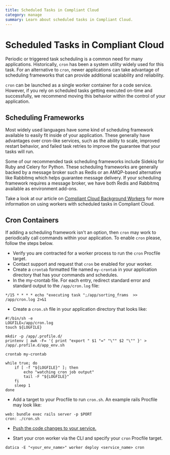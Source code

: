 ```yaml
---
title: Scheduled Tasks in Compliant Cloud
category: manage
summary: Learn about scheduled tasks in Compliant Cloud.
---
```


# Scheduled Tasks in Compliant Cloud

Periodic or triggered task scheduling is a common need for many applications. Historically, `cron` has been a system utility widely used for this task.  For an alternative to `cron`, newer applications can take advantage of scheduling frameworks that can provide additional scalability and reliability.

`cron` can be launched as a single worker container for a code service. However, if you rely on scheduled tasks getting executed on-time and successfully, we recommend moving this behavior within the control of your application.

## Scheduling Frameworks

Most widely used languages have some kind of scheduling framework available to easily fit inside of your application. These generally have advantages over cron-like services, such as the ability to scale, improved restart behavior, and failed task retries to improve the guarantee that your tasks will run.

Some of our recommended task scheduling frameworks include Sidekiq for Ruby and Celery for Python. These scheduling frameworks are generally backed by a message broker such as Redis or an AMQP-based alternative like Rabbitmq which helps guarantee message delivery. If your scheduling framework requires a message broker, we have both Redis and Rabbitmq available as environment add-ons.

Take a look at our article on [Compliant Cloud Background Workers](/compliant-cloud/articles/worker-general/) for more information on using workers with scheduled tasks in Compliant Cloud.


## Cron Containers

If adding a scheduling framework isn't an option, then `cron` may work to periodically call commands within your application. To enable `cron` please, follow the steps below.

- Verify you are contracted for a worker process to run the `cron` Procfile target.
- Contact support and request that `cron` be enabled for your worker.
- Create a `crontab` formatted file named `my-crontab` in your application directory that has your commands and schedules.
- In the my-crontab file.  For each entry, redirect standard error and standard output to the `/app/cron.log` file:
```
*/15 * * * * echo "executing task ";/app/sorting_frams  >> /app/cron.log 2>&1 
```
- Create a `cron.sh` file in your application directory that looks like:

```
#!/bin/sh -e
LOGFILE=/app/cron.log
touch ${LOGFILE}

mkdir -p /app/.profile.d/
printenv | awk -F= '{ print "export " $1 "=" "\"" $2 "\"" }' > /app/.profile.d/app_env.sh

crontab my-crontab

while true; do
    if [ -f "${LOGFILE}" ]; then
        echo "watching cron job output"
        tail -F "${LOGFILE}"
    fi
    sleep 1
done
```

- Add a target to your Procfile to run `cron.sh`.  An example rails Procfile may look like:

```
web: bundle exec rails server -p $PORT
cron: ./cron.sh
```

- [Push the code changes to your service.](https://resources.datica.com/compliant-cloud/articles/code-deployment/)

- Start your cron worker via the CLI and specify your `cron` Procfile target.

```
datica -E "<your_env_name>" worker deploy <service_name> cron
```
